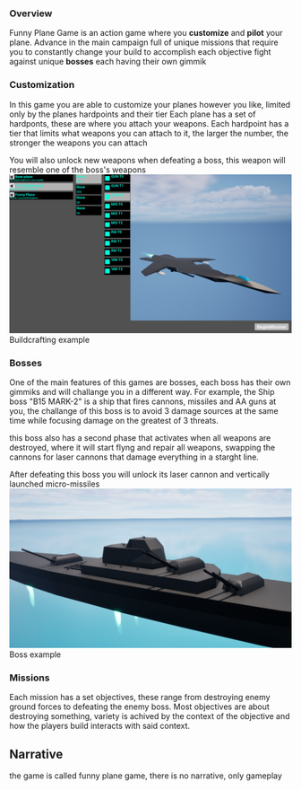 ### Overview
Funny Plane Game is an action game where you __customize__ and __pilot__ your plane.
Advance in the main campaign full of unique missions that require you to constantly change your build to accomplish each objective
fight against unique __bosses__ each having their own gimmik

### Customization
In this game you are able to customize your planes however you like, limited only by the planes hardpoints and their tier
Each plane has a set of hardponts, these are where you attach your weapons.
Each hardpoint has a tier that limits what weapons you can attach to it, the larger the number, the stronger the weapons you can attach

You will also unlock new weapons when defeating a boss, this weapon will resemble one of the boss's weapons
![alt text](https://github.com/MatteoLecchi1/Funny_Plane_Game/blob/main/Sreenshots/Buildcrafting.PNG?raw=true)
Buildcrafting example

### Bosses
One of the main features of this games are bosses, each boss has their own gimmiks and will challange you in a different way.
For example, the Ship boss "B15 MARK-2" is a ship that fires cannons, missiles and AA guns at you, 
the challange of this boss is to avoid 3 damage sources at the same time while focusing damage on the greatest of 3 threats.

this boss also has a second phase that activates when all weapons are destroyed,
where it will start flyng and repair all weapons, swapping the cannons for laser cannons that damage everything in a starght line.

After defeating this boss you will unlock its laser cannon and vertically launched micro-missiles
![alt text](https://github.com/MatteoLecchi1/Funny_Plane_Game/blob/main/Sreenshots/Shipboss.PNG?raw=true)
Boss example

### Missions
Each mission has a set objectives, these range from destroying enemy ground forces to defeating the enemy boss.
Most objectives are about destroying something, variety is achived by the context of the objective 
and how the players build interacts with said context.

## Narrative
the game is called funny plane game, there is no narrative, only gameplay
